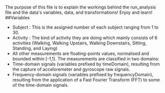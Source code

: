 The purpose of this file is to explain the workings behind the run_analysis file and the data's variables, data, and transformations! Enjoy and learn!
##Variables
- Subject : This is the assigned number of each subject ranging from 1 to 30.
- Activity : The kind of activity they are doing which mainly consists of 6 activities (Walking, Walking Upstairs, Walking Downstairs, Sitting, Standing, and Laying)
- All other measurements are floating-points values, normalised and bounded within [-1,1]. The measurements are classified in two domains:
- Time-domain signals (variables prefixed by timeDomain), resulting from the capture of acceloremeter and gyroscope raw signals.
- Frequency-domain signals (variables prefixed by frequencyDomain), resulting from the application of a Fast Fourier Transform (FFT) to some of the time-domain signals.


